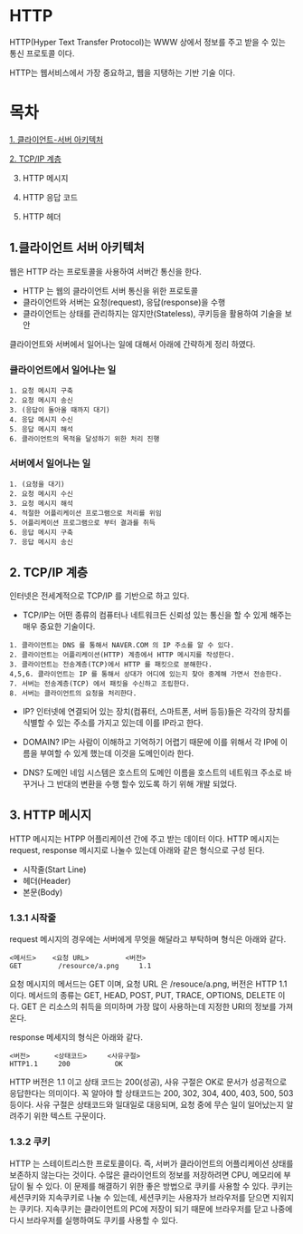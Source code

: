 # HTTP
HTTP(Hyper Text Transfer Protocol)는 WWW 상에서 정보를 주고 받을 수 있는 통신 프로토콜 이다.

HTTP는 웹서비스에서 가장 중요하고, 웹을 지탱하는 기반 기술 이다.

# 목차

[1. 클라이언트-서버 아키텍처](#1-클라이언트-서버-아키텍처)

[2. TCP/IP 계층](#2-tcp/ip-계층)

3. HTTP 메시지

4. HTTP 응답 코드

5. HTTP 헤더


## 1.클라이언트 서버 아키텍처
웹은 HTTP 라는 프로토콜을 사용하여 서버간 통신을 한다.

- HTTP 는 웹의 클라이언트 서버 통신을 위한 프로토콜
- 클라이언트와 서버는 요청(request), 응답(response)을 수행
- 클라이언트는 상태를 관리하지는 않지만(Stateless), 쿠키등을 활용하여 기술을 보안

클라이언트와 서버에서 일어나는 일에 대해서 아래에 간략하게 정리 하였다.

### 클라이언트에서 일어나는 일
~~~
1. 요청 메시지 구축
2. 요청 메시지 송신
3. (응답이 돌아올 때까지 대기)
4. 응답 메시지 수신
5. 응답 메시지 해석
6. 클라이언트의 목적을 달성하기 위한 처리 진행
~~~
### 서버에서 일어나는 일
~~~
1. (요청을 대기)
2. 요청 메시지 수신
3. 요청 메시지 해석
4. 적절한 어플리케이션 프로그램으로 처리를 위임
5. 어플리케이션 프로그램으로 부터 결과를 취득
6. 응답 메시지 구축
7. 응답 메시지 송신
~~~

## 2. TCP/IP 계층
인터넷은 전세계적으로 TCP/IP 를 기반으로 하고 있다. 

- TCP/IP는 어떤 종류의 컴퓨터나 네트워크든 신뢰성 있는 통신을 할 수 있게 해주는 매우 중요한 기술이다.
~~~
1. 클라이언트는 DNS 를 통해서 NAVER.COM 의 IP 주소를 알 수 있다.
2. 클라이언트는 어플리케이션(HTTP) 계층에서 HTTP 메시지를 작성한다.
3. 클라이언트는 전송계층(TCP)에서 HTTP 를 패킷으로 분해한다.
4,5,6. 클라이언트는 IP 를 통해서 상대가 어디에 있는지 찾아 중계해 가면서 전송한다.
7. 서버는 전송계층(TCP) 에서 패킷을 수신하고 조립한다.
8. 서버는 클라이언트의 요청을 처리한다.
~~~

- IP?
인터넷에 연결되어 있는 장치(컴퓨터, 스마트폰, 서버 등등)들은 각각의 장치를 식별할 수 있는 주소를 가지고 있는데 이를 IP라고 한다.

- DOMAIN?
IP는 사람이 이해하고 기억하기 어렵기 때문에 이를 위해서 각 IP에 이름을 부여할 수 있게 했는데 이것을 도메인이라 한다.

- DNS?
도메인 네임 시스템은 호스트의 도메인 이름을 호스트의 네트워크 주소로 바꾸거나 그 반대의 변환을 수행 할수 있도록 하기 위해 개발 되었다.


## 3. HTTP 메시지
HTTP 메시지는 HTPP 어플리케이션 간에 주고 받는 데이터 이다. HTTP 메시지는 request, response 메시지로 나눌수 있는데 아래와 같은 형식으로 구성 된다.

- 시작줄(Start Line)
- 헤더(Header)
- 본문(Body)

### 1.3.1 시작줄
request 메시지의 경우에는 서버에게 무엇을 해달라고 부탁하며 형식은 아래와 같다.

~~~
<메서드>    <요청 URL>         <버전>
GET         /resource/a.png     1.1
~~~

요청 메시지의 메서드는 GET 이며, 요청 URL 은 /resouce/a.png, 버전은 HTTP 1.1 이다. 메서드의 종류는 GET, HEAD, POST, PUT, TRACE, OPTIONS, DELETE 이다. GET 은 리소스의 취득을 의미하며 가장 많이 사용하는데 지정한 URI의 정보를 가져온다. 

response 메세지의 형식은 아래와 같다.

~~~
<버전>      <상태코드>     <사유구절>
HTTP1.1     200           OK
~~~

HTTP 버전은 1.1 이고 상태 코드는 200(성공), 사유 구절은 OK로 문서가 성공적으로 응답한다는 의미이다. 꼭 알아야 할 상태코드는 200, 302, 304, 400, 403, 500, 503 등이다. 사유 구절은 상태코드와 일대일로 대응되며, 요청 중에 무슨 일이 일어났는지 알려주기 위한 텍스트 구문이다.

### 1.3.2 쿠키
HTTP 는 스테이트리스한 프로토콜이다. 즉, 서버가 클라이언트의 어플리케이션 상태를 보존하지 않는다는 것이다. 수많은 클라이언트의 정보를 저장하려면 CPU, 메모리에 부담이 될 수 있다. 이 문제를 해결하기 위한 좋은 방법으로 쿠키를 사용할 수 있다. 쿠키는 세션쿠키와 지속쿠키로 나눌 수 있는데, 세션쿠키는 사용자가 브라우저를 닫으면 지워지는 쿠키다. 지속쿠키는 클라이언트의 PC에 저장이 되기 때문에 브라우저를 닫고 나중에 다시 브라우저를 실행하여도 쿠키를 사용할 수 있다.